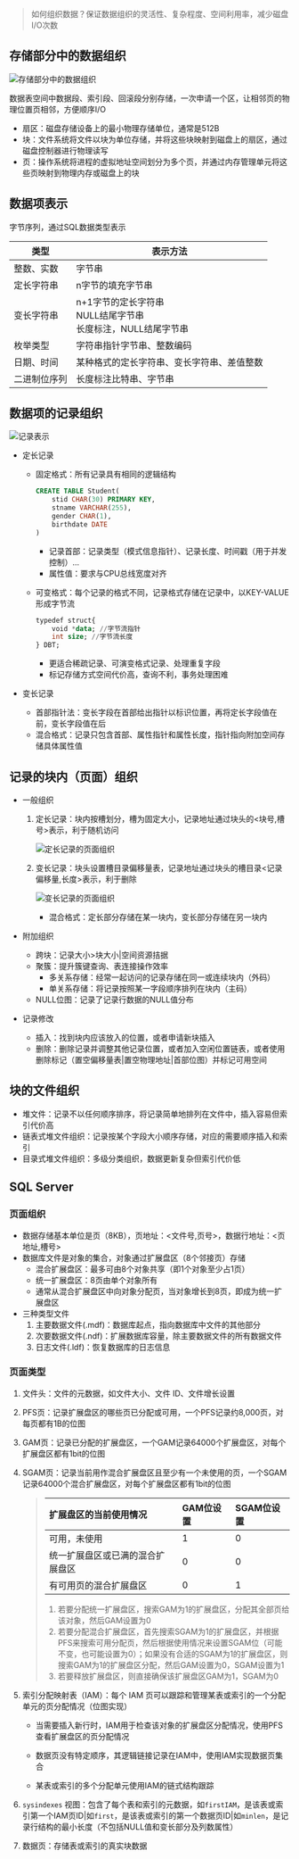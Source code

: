 > 如何组织数据？保证数据组织的灵活性、复杂程度、空间利用率，减少磁盘I/O次数

## 存储部分中的数据组织

![存储部分中的数据组织](./img/存储部分中的数据组织.png)

数据表空间中数据段、索引段、回滚段分别存储，一次申请一个区，让相邻页的物理位置页相邻，方便顺序I/O

- 扇区：磁盘存储设备上的最小物理存储单位，通常是512B
- 块：文件系统将文件以块为单位存储，并将这些块映射到磁盘上的扇区，通过磁盘控制器进行物理读写
- 页：操作系统将进程的虚拟地址空间划分为多个页，并通过内存管理单元将这些页映射到物理内存或磁盘上的块



## 数据项表示

字节序列，通过SQL数据类型表示

| 类型         | 表示方法                                                     |
| ------------ | ------------------------------------------------------------ |
| 整数、实数   | 字节串                                                       |
| 定长字符串   | n字节的填充字节串                                            |
| 变长字符串   | n+1字节的定长字符串<br/>NULL结尾字节串<br/>长度标注，NULL结尾字节串 |
| 枚举类型     | 字符串指针字节串、整数编码                                   |
| 日期、时间   | 某种格式的定长字符串、变长字符串、差值整数                   |
| 二进制位序列 | 长度标注比特串、字节串                                       |



## 数据项的记录组织

![记录表示](./img/记录表示.png)

- 定长记录

  - 固定格式：所有记录具有相同的逻辑结构

    ```sql
    CREATE TABLE Student(
        stid CHAR(30) PRIMARY KEY,
        stname VARCHAR(255),
        gender CHAR(1),
        birthdate DATE
    )
    ```

    - 记录首部：记录类型（模式信息指针）、记录长度、时间戳（用于并发控制）…
    - 属性值：要求与CPU总线宽度对齐

  - 可变格式：每个记录的格式不同，记录格式存储在记录中，以KEY-VALUE形成字节流

    ```sql
    typedef struct{
        void *data; //字节流指针
        int size; //字节流长度
    } DBT;
    ```

    - 更适合稀疏记录、可演变格式记录、处理重复字段
    - 标记存储方式空间代价高，查询不利，事务处理困难

- 变长记录

  - 首部指针法：变长字段在首部给出指针以标识位置，再将定长字段值在前，变长字段值在后
  - 混合格式：记录只包含首部、属性指针和属性长度，指针指向附加空间存储具体属性值



## 记录的块内（页面）组织

- 一般组织

  1. 定长记录：块内按槽划分，槽为固定大小，记录地址通过块头的<块号,槽号>表示，利于随机访问

     ![定长记录的页面组织](./img/定长记录的页面组织.png)

  2. 变长记录：块头设置槽目录偏移量表，记录地址通过块头的槽目录<记录偏移量,长度>表示，利于删除

     ![变长记录的页面组织](./img/变长记录的页面组织.png)

     - 混合格式：定长部分存储在某一块内，变长部分存储在另一块内

- 附加组织
  - 跨块：记录大小>块大小|空间资源拮据
  - 聚簇：提升簇键查询、表连接操作效率
    - 多关系存储：经常一起访问的记录存储在同一或连续块内（外码）
    - 单关系存储：将记录按照某一字段顺序排列在块内（主码）
  - NULL位图：记录了记录行数据的NULL值分布
  
- 记录修改

  - 插入：找到块内应该放入的位置，或者申请新块插入
  - 删除：删除记录并调整其他记录位置，或者加入空闲位置链表，或者使用删除标记（置空偏移量表|置空物理地址|首部位图）并标记可用空间



## 块的文件组织

- 堆文件：记录不以任何顺序排序，将记录简单地排列在文件中，插入容易但索引代价高
- 链表式堆文件组织：记录按某个字段大小顺序存储，对应的需要顺序插入和索引
- 目录式堆文件组织：多级分类组织，数据更新复杂但索引代价低



## SQL Server

### 页面组织

- 数据存储基本单位是页（8KB），页地址：<文件号,页号>，数据行地址：<页地址,槽号>
- 数据库文件是对象的集合，对象通过扩展盘区（8个邻接页）存储
  - 混合扩展盘区：最多可由8个对象共享（即1个对象至少占1页）
  - 统一扩展盘区：8页由单个对象所有
  - 通常从混合扩展盘区中向对象分配页，当对象增长到8页，即成为统一扩展盘区
- 三种类型文件
  1. 主要数据文件(.mdf)：数据库起点，指向数据库中文件的其他部分
  2. 次要数据文件(.ndf)：扩展数据库容量，除主要数据文件的所有数据文件
  3. 日志文件(.ldf)：恢复数据库的日志信息

### 页面类型

1. 文件头：文件的元数据，如文件大小、文件 ID、文件增长设置

2. PFS页：记录扩展盘区的哪些页已分配或可用，一个PFS记录约8,000页，对每页都有1B的位图

3. GAM页：记录已分配的扩展盘区，一个GAM记录64000个扩展盘区，对每个扩展盘区都有1bit的位图

4. SGAM页：记录当前用作混合扩展盘区且至少有一个未使用的页，一个SGAM记录64000个混合扩展盘区，对每个扩展盘区都有1bit的位图

   > | 扩展盘区的当前使用情况           | GAM位设置 | SGAM位设置 |
   > | :------------------------------- | :-------- | :--------- |
   > | 可用，未使用                     | 1         | 0          |
   > | 统一扩展盘区或已满的混合扩展盘区 | 0         | 0          |
   > | 有可用页的混合扩展盘区           | 0         | 1          |
   >
   > 1. 若要分配统一扩展盘区，搜索GAM为1的扩展盘区，分配其全部页给该对象，然后GAM设置为0
   > 2. 若要分配混合扩展盘区，首先搜索SGAM为1的扩展盘区，并根据PFS来搜索可用分配页，然后根据使用情况来设置SGAM位（可能不变，也可能设置为0）；如果没有合适的SGAM为1的扩展盘区，则搜索GAM为1的扩展盘区分配，然后GAM设置为0，SGAM设置为1
   > 3. 若要释放扩展盘区，则直接确保该扩展盘区GAM为1，SGAM为0

5. 索引分配映射表（IAM）：每个 IAM 页可以跟踪和管理某表或索引的一个分配单元的页分配情况（位图实现）

   - 当需要插入新行时，IAM用于检查该对象的扩展盘区分配情况，使用PFS查看扩展盘区的页分配情况

   - 数据页没有特定顺序，其逻辑链接记录在IAM中，使用IAM实现数据页集合
   - 某表或索引的多个分配单元使用IAM的链式结构跟踪

6. `sysindexes` 视图：包含了每个表和索引的元数据，如`firstIAM`，是该表或索引第一个IAM页ID|如`first`，是该表或索引的第一个数据页ID|如`minlen`，是记录行结构的最小长度（不包括NULL值和变长部分及列数属性）

7. 数据页：存储表或索引的真实块数据

